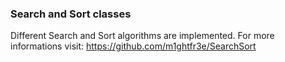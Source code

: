 ### Search and Sort classes

Different Search and Sort algorithms
are implemented.
For more informations visit:
https://github.com/m1ghtfr3e/SearchSort
